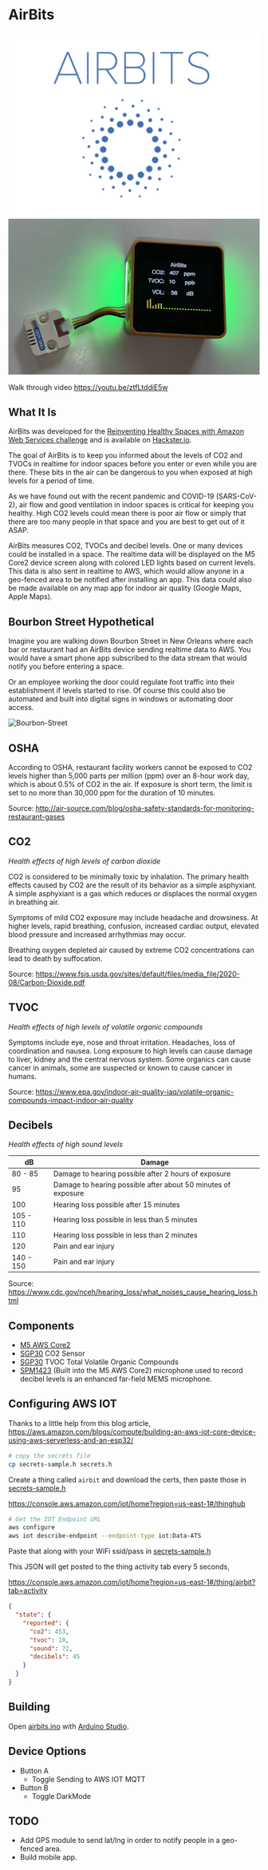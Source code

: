 # AirBits
![Logo](images/logo.png)
![Device](images/device.jpg)

Walk through video https://youtu.be/ztfLtddiE5w

## What It Is

AirBits was developed for the [Reinventing Healthy Spaces with Amazon Web Services challenge](https://www.hackster.io/contests/Healthy-Spaces-with-AWS) and is available on [Hackster.io](https://www.hackster.io/avantassel/airbits-ea8503).

The goal of AirBits is to keep you informed about the levels of CO2 and TVOCs in realtime for indoor spaces before you enter or even while you are there.  These bits in the air can be dangerous to you when exposed at high levels for a period of time.  

As we have found out with the recent pandemic and COVID-19 (SARS-CoV-2), air flow and good ventilation in indoor spaces is critical for keeping you healthy.  High CO2 levels could mean there is poor air flow or simply that there are too many people in that space and you are best to get out of it ASAP.

AirBits measures CO2, TVOCs and decibel levels.  One or many devices could be installed in a space.  The realtime data will be displayed on the M5 Core2 device screen along with colored LED lights based on current levels.  This data is also sent in realtime to AWS, which would allow anyone in a geo-fenced area to be notified after installing an app.  This data could also be made available on any map app for indoor air quality (Google Maps, Apple Maps).

## Bourbon Street Hypothetical

Imagine you are walking down Bourbon Street in New Orleans where each bar or restaurant had an AirBits device sending realtime data to AWS.  You would have a smart phone app subscribed to the data stream that would notify you before entering a space.  

Or an employee working the door could regulate foot traffic into their establishment if levels started to rise.  Of course this could also be automated and built into digital signs in windows or automating door access.

![Bourbon-Street](images/bourbon-street.png)

## OSHA

According to OSHA, restaurant facility workers cannot be exposed to CO2 levels higher than 5,000 parts per million (ppm) over an 8-hour work day, which is about 0.5% of CO2 in the air. If exposure is short term, the limit is set to no more than 30,000 ppm for the duration of 10 minutes.

Source: http://air-source.com/blog/osha-safety-standards-for-monitoring-restaurant-gases

## CO2

*Health effects of high levels of carbon dioxide*

CO2 is considered to be minimally toxic by inhalation. The primary health effects caused by CO2 are the result of its behavior as a simple asphyxiant. A simple asphyxiant is a gas which reduces or displaces the normal oxygen in breathing air.

Symptoms of mild CO2 exposure may include headache and drowsiness. At higher levels, rapid breathing, confusion, increased cardiac output, elevated blood pressure and increased arrhythmias may occur.

Breathing oxygen depleted air caused by extreme CO2 concentrations can lead to death by
suffocation. 

Source: https://www.fsis.usda.gov/sites/default/files/media_file/2020-08/Carbon-Dioxide.pdf

## TVOC

*Health effects of high levels of volatile organic compounds*

Symptoms include eye, nose and throat irritation. Headaches, loss of coordination and nausea.  Long exposure to high levels can cause damage to liver, kidney and the central nervous system. Some organics can cause cancer in animals, some are suspected or known to cause cancer in humans.

Source: https://www.epa.gov/indoor-air-quality-iaq/volatile-organic-compounds-impact-indoor-air-quality


## Decibels

*Health effects of high sound levels*

| dB | Damage |
|---|---|
| 80 - 85 | Damage to hearing possible after 2 hours of exposure |
| 95 | Damage to hearing possible after about 50 minutes of exposure |
| 100 | Hearing loss possible after 15 minutes |
| 105 - 110 | Hearing loss possible in less than 5 minutes |
| 110 | Hearing loss possible in less than 2 minutes |
| 120 | Pain and ear injury 
| 140 - 150 | Pain and ear injury


Source: https://www.cdc.gov/nceh/hearing_loss/what_noises_cause_hearing_loss.html

## Components

- [M5 AWS Core2](https://shop.m5stack.com/collections/stack-series/products/m5stack-core2-esp32-iot-development-kit-for-aws-iot-edukit)
- [SGP30](https://shop.m5stack.com/products/tvoc-eco2-gas-unit-sgp30) CO2 Sensor
- [SGP30](https://shop.m5stack.com/products/tvoc-eco2-gas-unit-sgp30) TVOC Total Volatile Organic Compounds
- [SPM1423](https://shop.m5stack.com/products/pdm-microphone-unit-spm1423) (Built into the M5 AWS Core2) microphone used to record decibel levels is an enhanced far-field MEMS microphone.

## Configuring AWS IOT

Thanks to a little help from this blog article, https://aws.amazon.com/blogs/compute/building-an-aws-iot-core-device-using-aws-serverless-and-an-esp32/

```sh
# copy the secrets file
cp secrets-sample.h secrets.h
```

Create a thing called `airbit` and download the certs, then paste those in [secrets-sample.h](secrets.h)

https://console.aws.amazon.com/iot/home?region=us-east-1#/thinghub

```sh
# Get the IOT Endpoint URL
aws configure
aws iot describe-endpoint --endpoint-type iot:Data-ATS
```

Paste that along with your WiFi ssid/pass in [secrets-sample.h](secrets.h)

This JSON will get posted to the thing activity tab every 5 seconds,

https://console.aws.amazon.com/iot/home?region=us-east-1#/thing/airbit?tab=activity

```json
{
  "state": {
    "reported": {
      "co2": 453,
      "tvoc": 10,
      "sound": 72,
      "decibels": 45
    }
  }
}
```

## Building

Open [airbits.ino](airbits.ino) with [Arduino Studio](https://www.arduino.cc/en/software).

## Device Options

- Button A
  - Toggle Sending to AWS IOT MQTT
- Button B
  - Toggle DarkMode

## TODO

- Add GPS module to send lat/lng in order to notify people in a geo-fenced area.
- Build mobile app.